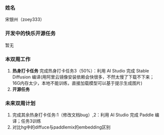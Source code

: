 ### 姓名

宋银州（zoey333）

### 开发中的快乐开源任务

暂无

### 本双周工作

1. **热身打卡任务**
   完成热身打卡任务3（50%）：利用 AI Studio 完成 Stable Diffusion 编译(用阿里云镜像安装依赖会快很多，不然太慢了下载不下来；16G内存太少，本地不能训练，直接加载模型可以基于提示生成图片)
2. **开源任务**



### 未来双周计划

1. 完成其余热身打卡任务:1（修改文档bug）,2：利用 AI Studio 完成 Paddle 编译；任务3训练
2. 对比hg中的diffuce与paddlemix的embedding区别

